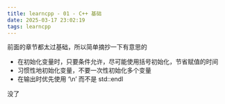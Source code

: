 ```yaml
---
title: learncpp - 01 - C++ 基础
date: 2025-03-17 23:02:19
tags: learncpp
---
```


前面的章节都太过基础，所以简单摘抄一下有意思的

<!-- more -->

- 在初始化变量时，只要条件允许，尽可能使用括号初始化，节省赋值的时间
- 习惯性地初始化变量，不要一次性初始化多个变量
- 在输出时优先使用 ‘\n’ 而不是 std::endl

没了
